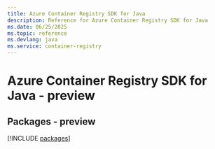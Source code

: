 ```yaml
---
title: Azure Container Registry SDK for Java
description: Reference for Azure Container Registry SDK for Java
ms.date: 06/25/2025
ms.topic: reference
ms.devlang: java
ms.service: container-registry
---
```

# Azure Container Registry SDK for Java - preview
## Packages - preview
[!INCLUDE [packages](container-registry-index.md)]